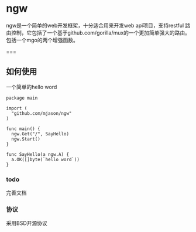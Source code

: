 ngw
===

ngw是一个简单的web开发框架，十分适合用来开发web api项目，支持restful 路由控制，它包括了一个基于github.com/gorilla/mux的一个更加简单强大的路由。 包括一个mgo的两个增强函数。

===
## 如何使用

一个简单的hello word

```
package main

import (
  "github.com/mjason/ngw"
)

func main() {
  ngw.Get("/", SayHello)
  ngw.Start()
}

func SayHello(a ngw.A) {
  a.OK([]byte(`hello word`))
}

```

### todo

完善文档

### 协议

采用BSD开源协议